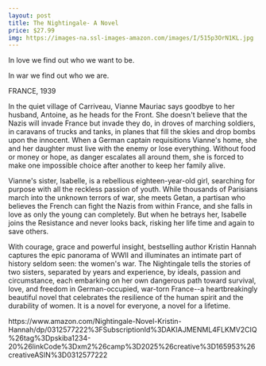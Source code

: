 ```yaml
--- 
layout: post 
title: The Nightingale- A Novel
price: $27.99
img: https://images-na.ssl-images-amazon.com/images/I/515p3OrN1KL.jpg
--- 
```

<p>In love we find out who we want to be.</p><p>In war we find out who we are.</p><p>FRANCE, 1939</p><p>In the quiet village of Carriveau, Vianne Mauriac says goodbye to her husband, Antoine, as he heads for the Front.  She doesn't believe that the Nazis will invade France  but invade they do, in droves of marching soldiers, in caravans of trucks and tanks, in planes that fill the skies and drop bombs upon the innocent. When a German captain requisitions Vianne's home, she and her daughter must live with the enemy or lose everything. Without food or money or hope, as danger escalates all around them, she is forced to make one impossible choice after another to keep her family alive.</p><p>Vianne's sister, Isabelle, is a rebellious eighteen-year-old girl, searching for purpose with all the reckless passion of youth.  While thousands of Parisians march into the unknown terrors of war, she meets Getan, a partisan who believes the French can fight the Nazis from within France, and she falls in love as only the young can  completely.  But when he betrays her, Isabelle joins the Resistance and never looks back, risking her life time and again to save others.</p><p>With courage, grace and powerful insight, bestselling author Kristin Hannah captures the epic panorama of WWII and illuminates an intimate part of history seldom seen: the women's war.  The Nightingale tells the stories of two sisters, separated by years and experience, by ideals, passion and circumstance, each embarking on her own dangerous path toward survival, love, and freedom in German-occupied, war-torn France--a heartbreakingly beautiful novel that celebrates the resilience of the human spirit and the durability of women.  It is a novel for everyone, a novel for a lifetime.</p>
https://www.amazon.com/Nightingale-Novel-Kristin-Hannah/dp/0312577222%3FSubscriptionId%3DAKIAJMENML4FLKMV2CIQ%26tag%3Dpskiba1234-20%26linkCode%3Dxm2%26camp%3D2025%26creative%3D165953%26creativeASIN%3D0312577222
